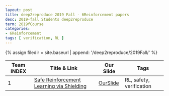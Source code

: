 ```yaml
---
layout: post
title: deep2reproduce 2019 Fall - 6Reinforcement papers 
desc: 2019-fall Students deep2reproduce 
term: 2019fCourse
categories:
- 6Reinforcement
tags: [ verification, RL ]
---
```





{% assign filedir =  site.baseurl  | append: '/deep2reproduce/2019Fall/' %}


|Team INDEX     |Title  & Link  | Our Slide |  Tags | 
|------|----------------------------|----------|----------|
|1   | [Safe Reinforcement Learning via Shielding](https://arxiv.org/abs/1708.08611)|  [OurSlide]({{filedir}}/T1_Hildebrandt_Carl_Safe_Reinforcement_Learning_via_Shielding.pdf) | RL, safety, verification|
